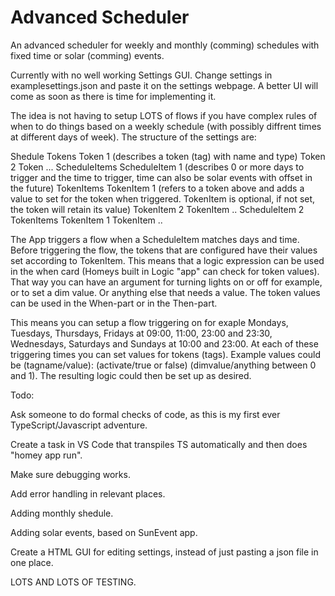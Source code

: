 # Advanced Scheduler

An advanced scheduler for weekly and monthly (comming) schedules with fixed time or solar (comming) events.

Currently with no well working Settings GUI. Change settings in examplesettings.json and paste it on the settings webpage. A better UI will come as soon as there is time for implementing it.

The idea is not having to setup LOTS of flows if you have complex rules of when to do things based on a weekly schedule (with possibly diffrent times at different days of week). The structure of the settings are:

Shedule Tokens Token 1 (describes a token (tag) with name and type) Token 2 Token ... ScheduleItems ScheduleItem 1 (describes 0 or more days to trigger and the time to trigger, time can also be solar events with offset in the future) TokenItems TokenItem 1 (refers to a token above and adds a value to set for the token when triggered. TokenItem is optional, if not set, the token will retain its value) TokenItem 2 TokenItem .. ScheduleItem 2 TokenItems TokenItem 1 TokenItem ..

The App triggers a flow when a ScheduleItem matches days and time. Before triggering the flow, the tokens that are configured have their values set according to TokenItem. This means that a logic expression can be used in the when card (Homeys built in Logic "app" can check for token values). That way you can have an argument for turning lights on or off for example, or to set a dim value. Or anything else that needs a value. The token values can be used in the When-part or in the Then-part.

This means you can setup a flow triggering on for exaple Mondays, Tuesdays, Thursdays, Fridays at 09:00, 11:00, 23:00 and 23:30, Wednesdays, Saturdays and Sundays at 10:00 and 23:00. At each of these triggering times you can set values for tokens (tags). Example values could be (tagname/value): (activate/true or false) (dimvalue/anything between 0 and 1). The resulting logic could then be set up as desired.

Todo:

Ask someone to do formal checks of code, as this is my first ever TypeScript/Javascript adventure.

Create a task in VS Code that transpiles TS automatically and then does "homey app run".

Make sure debugging works.

Add error handling in relevant places.

Adding monthly shedule.

Adding solar events, based on SunEvent app.

Create a HTML GUI for editing settings, instead of just pasting a json file in one place.

LOTS AND LOTS OF TESTING.